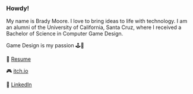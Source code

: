 ### Howdy!

My name is Brady Moore. I love to bring ideas to life with technology. I am an alumni of the University of California, Santa Cruz, where I received a Bachelor of Science in Computer Game Design. 

Game Design is my passion 🕹🎲

📃 [Resume](https://github.com/kittynugget/kittynugget/raw/main/Resume.pdf)

🎮 [itch.io](https://kittynugget.itch.io/)

💼 [LinkedIn](https://kittynugget.itch.io/)

<!--
**kittynugget/kittynugget** is a ✨ _special_ ✨ repository because its `README.md` (this file) appears on your GitHub profile.

Here are some ideas to get you started:

- 🔭 I’m currently working on ...
- 🌱 I’m currently learning ...
- 👯 I’m looking to collaborate on ...
- 🤔 I’m looking for help with ...
- 💬 Ask me about ...
- 📫 How to reach me: ...
- 😄 Pronouns: ...
- ⚡ Fun fact: ...
-->
